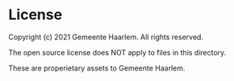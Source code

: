 # License

Copyright (c) 2021 Gemeente Haarlem. All rights reserved.

The open source license does NOT apply to files in this directory.

These are properietary assets to Gemeente Haarlem.
